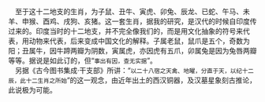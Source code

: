 &emsp;至于这十二地支的生肖，为子鼠、丑牛、寅虎、卯兔、辰龙、已蛇、午马、未羊、申猴、酉鸡、戌狗、亥猪。这一套生肖，据我的研究，是汉代的时候自印度传过来的。印度当时的十二地支，并不完全像我们的，而是用文化抽象的符号来代表，用动物来代表，后来变成中国文化的解释。子属老鼠，鼠爪是五个，奇数为阳；丑属牛，因牛蹄两瓣为阴数，寅属虎，亦因虎有五爪，卯属兔是因为兔唇两瓣等等。据说是如此订的，但“``事出有因，查无实据``”。<br>&emsp;另据《古今图书集成·干支部》所讲：“``以二十八宿之天禽、地曜，分直于天，以纪十二辰，此十二生肖之所始``”的这一观念，由近年出土的西汉铜器，及汉墓星象刻古推论，此说极为可能。<br>